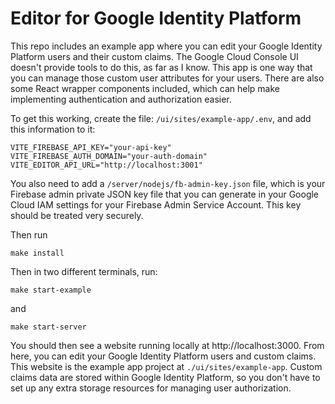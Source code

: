 # Editor for Google Identity Platform

This repo includes an example app where you can edit your Google Identity Platform users and their custom claims. The Google Cloud Console UI doesn't provide tools to do this, as far as I know. This app is one way that you can manage those custom user attributes for your users. There are also some React wrapper components included, which can help make implementing authentication and authorization easier.

To get this working, create the file: `/ui/sites/example-app/.env`, and add this information to it:

```shell
VITE_FIREBASE_API_KEY="your-api-key"
VITE_FIREBASE_AUTH_DOMAIN="your-auth-domain"
VITE_EDITOR_API_URL="http://localhost:3001"
```

You also need to add a `/server/nodejs/fb-admin-key.json` file, which is your Firebase admin private JSON key file that you can generate in your Google Cloud IAM settings for your Firebase Admin Service Account. This key should be treated very securely.

Then run

```shell
make install
```

Then in two different terminals, run:

```shell
make start-example
```

and

```shell
make start-server
```

You should then see a website running locally at http://localhost:3000. From here, you can edit your Google Identity Platform users and custom claims. This website is the example app project at `./ui/sites/example-app`. Custom claims data are stored within Google Identity Platform, so you don't have to set up any extra storage resources for managing user authorization.
